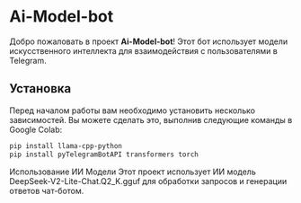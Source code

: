 # Ai-Model-bot

Добро пожаловать в проект **Ai-Model-bot**! Этот бот использует модели искусственного интеллекта для взаимодействия с пользователями в Telegram.

## Установка

Перед началом работы вам необходимо установить несколько зависимостей. Вы можете сделать это, выполнив следующие команды в Google Colab:

```bash
pip install llama-cpp-python
pip install pyTelegramBotAPI transformers torch
```
Использование ИИ Модели
Этот проект использует ИИ модель DeepSeek-V2-Lite-Chat.Q2_K.gguf для обработки запросов и генерации ответов чат-ботом.

